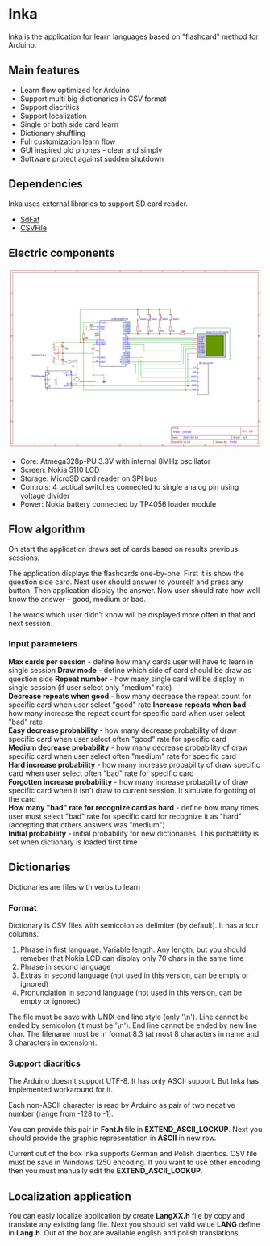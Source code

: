 # Inka

Inka is the application for learn languages based on "flashcard" method for Arduino.

## Main features

* Learn flow optimized for Arduino
* Support multi big dictionaries in CSV format
* Support diacritics
* Support localization
* Single or both side card learn
* Dictionary shuffling
* Full customization learn flow
* GUI inspired old phones - clear and simply
* Software protect against sudden shutdown

## Dependencies

Inka uses external libraries to support SD card reader.

* [SdFat](https://github.com/greiman/SdFat)
* [CSVFile](https://github.com/fivitti/Arduino-CSV-File)

## Electric components

![Circuit](/Circuits/circuit.png)

* Core: Atmega328p-PU 3.3V with internal 8MHz oscillator 
* Screen: Nokia 5110 LCD
* Storage: MicroSD card reader on SPI bus
* Controls: 4 tactical switches connected to single analog pin using voltage divider
* Power: Nokia battery connected by TP4056 loader module

## Flow algorithm

On start the application draws set of cards based on results previous sessions.

The application displays the flashcards one-by-one. First it is show the question side card. Next user should answer to yourself and press any button. Then application display the answer. Now user should rate how well know the answer - good, medium or bad.

The words which user didn't know will be displayed more often in that and next session.

### Input parameters

__Max cards per session__ - define how many cards user will have to learn in single session
__Draw mode__ - define which side of card should be draw as question side
__Repeat number__ - how many single card will be display in single session (if user select only "medium" rate)  
__Decrease repeats when good__ - how many decrease the repeat count for specific card when user select "good" rate 
__Increase repeats when bad__ - how many increase the repeat count for specific card when user select "bad" rate  
__Easy decrease probability__ - how many decrease probability of draw specific card when user select often "good" rate for specific card  
__Medium decrease probability__ - how many decrease probability of draw specific card when user select often "medium" rate for specific card  
__Hard increase probability__ - how many increase probability of draw specific card when user select often "bad" rate for specific card  
__Forgotten increase probability__ - how many increase probability of draw specific card when it isn't draw to current session. It simulate forgotting of the card  
__How many "bad" rate for recognize card as hard__ - define how many times user must select "bad" rate for specific card for recognize it as "hard" (accepting that others answers was "medium")  
__Initial probability__ - initial probability for new dictionaries. This probability is set when dictionary is loaded first time  

## Dictionaries

Dictionaries are files with verbs to learn

### Format

Dictionary is CSV files with semicolon as delimiter (by default). It has a four columns.

1. Phrase in first language. Variable length. Any length, but you should remeber that Nokia LCD can display only 70 chars in the same time
2. Phrase in second language
3. Extras in second language (not used in this version, can be empty or ignored)
4. Pronunciation in second language (not used in this version, can be empty or ignored)

The file must be save with UNIX end line style (only '\n'). Line cannot be ended by semicolon (it must be '\n').
End line cannot be ended by new line char.
The filename must be in format 8.3 (at most 8 characters in name and 3 characters in extension). 

### Support diacritics

The Arduino doesn't support UTF-8. It has only ASCII support. But Inka has implemented workaround for it.

Each non-ASCII character is read by Arduino as pair of two negative number (range from -128 to -1).

You can provide this pair in **Font.h** file in __EXTEND_ASCII_LOCKUP__. Next you should provide the graphic representation in __ASCII__ in new row.

Current out of the box Inka supports German and Polish diacritics. CSV file must be save in Windows 1250 encoding.
If you want to use other encoding then you must manually edit the __EXTEND_ASCII_LOOKUP__.

## Localization application

You can easly localize application by create __LangXX.h__ file by copy and translate any existing lang file.
Next you should set valid value __LANG__ define in __Lang.h__.
Out of the box are available english and polish translations.
